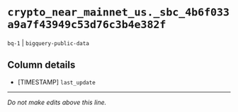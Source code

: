# `crypto_near_mainnet_us._sbc_4b6f033a9a7f43949c53d76c3b4e382f`
`bq-1` | `bigquery-public-data`

## Column details
* [TIMESTAMP] `last_update`

-------------------------------------------------------------------------------
*Do not make edits above this line.*
